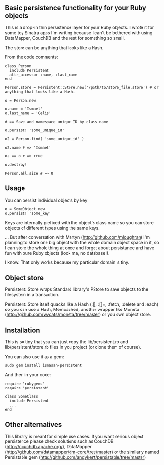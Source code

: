 ## Basic persistence functionality for your Ruby objects

This is a drop-in thin persistence layer for your Ruby objects. I wrote it for some toy Sinatra apps I'm writing because I can't be bothered with using DataMapper, CouchDB and the rest for something so small.

The store can be anything that looks like a Hash.

From the code comments:

    class Person
      include Persistent
      attr_accessor :name, :last_name
    end
    
    Person.store = Persistent::Store.new('/path/to/store_file.store') # or anything that looks like a Hash.
    
    o = Person.new
    
    o.name = 'Ismael'
    o.last_name = 'Celis'
    
    # == Save and namespace unique ID by class name
    
    o.persist! 'some_unique_id'
    
    o2 = Person.find( 'some_unique_id' )
    
    o2.name # => 'Ismael'
    
    o2 == o # => true
    
    o.destroy!
    
    Person.all.size # => 0


## Usage

You can persist individual objects by key

    o = SomeObject.new
    o.persist! 'some_key'

Keys are internally prefixed with the object's class name so you can store objects of different types using the same keys.

... But after conversation with Martyn (http://github.com/mloughran) I'm planning to store one big object with the whole domain object space in it, so I can store the whole thing at once and forget about persistance and have fun with pure Ruby objects (look ma, no database!).

I know. That only works because my particular domain is tiny.


## Object store

Persistent::Store wraps Standard library's PStore to save objects to the filesystem in a transaction.

Persistent::Store itself quacks like a Hash (:[], :[]=, :fetch, :delete and :each) so you can use a Hash, Memcached, another wrapper like Moneta (http://github.com/wycats/moneta/tree/master) or you own object store.

## Installation

This is so tiny that you can just copy the lib/persistent.rb and lib/persistent/store.rb files in you project (or clone them of course).

You can also use it as a gem:

    sudo gem install ismasan-persistent

And then in your code:

    require 'rubygems'
    require 'persistent'

    class SomeClass
      include Persistent
      ...
    end

## Other alternatives

This library is meant for simple use cases. If you want serious object persistence please check solutions such as CouchDB (http://couchdb.apache.org/), DataMapper (http://github.com/datamapper/dm-core/tree/master) or the similarly named Persistable gem (http://github.com/andykent/persistable/tree/master)
